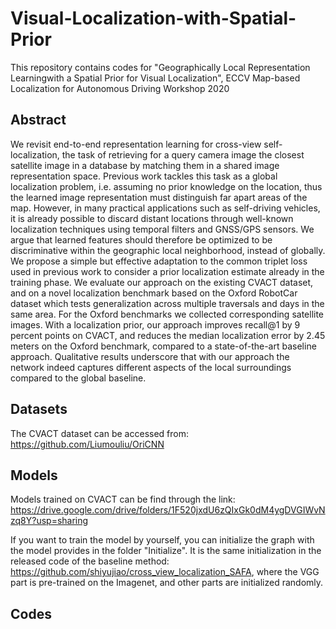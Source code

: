 # Visual-Localization-with-Spatial-Prior

This repository contains codes for "Geographically Local Representation Learningwith a Spatial Prior for Visual Localization", ECCV Map-based Localization for Autonomous Driving Workshop 2020

## Abstract
We revisit end-to-end representation learning for cross-view self-localization, the task of retrieving for a query camera image the closest satellite image in a database by matching them in a shared image representation space. Previous work tackles this task as a global localization problem, i.e. assuming no prior knowledge on the location, thus the learned image representation must distinguish far apart areas of the map. However, in many practical applications such as self-driving vehicles, it is already possible to discard distant locations through well-known localization techniques using temporal filters and GNSS/GPS sensors. We
argue that learned features should therefore be optimized to be discriminative within the geographic local neighborhood, instead of globally. We propose a simple but effective adaptation to the common triplet loss used in previous work to consider a prior localization estimate already in the training phase. We evaluate our approach on the existing CVACT dataset, and on a novel localization benchmark based on the Oxford RobotCar dataset which tests generalization across multiple traversals and days in the same area. For the Oxford benchmarks we collected corresponding satellite images. With a localization prior, our approach improves recall@1 by 9 percent points on CVACT, and reduces the median localization error by 2.45 meters on the Oxford benchmark, compared to a state-of-the-art baseline approach. Qualitative results underscore that with our approach the network indeed captures different aspects of the local surroundings compared to the global baseline.

## Datasets
The CVACT dataset can be accessed from: https://github.com/Liumouliu/OriCNN

## Models
Models trained on CVACT can be find through the link: https://drive.google.com/drive/folders/1F520jxdU6zQIxGk0dM4ygDVGIWvNzq8Y?usp=sharing

If you want to train the model by yourself, you can initialize the graph with the model provides in the folder "Initialize". It is the same initialization in the released code of the baseline method: https://github.com/shiyujiao/cross_view_localization_SAFA, where the VGG part is pre-trained on the Imagenet, and other parts are initialized randomly.

## Codes
